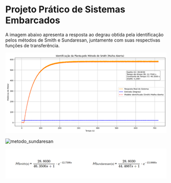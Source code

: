 # Projeto Prático de Sistemas Embarcados

A imagem abaixo apresenta a resposta ao degrau obtida pela identificação pelos métodos de Smith e Sundaresan, juntamente com suas respectivas funções de transferência.

![metodo_smith](./imagens/metodo_smith_malha_aberta.png)

![metodo_sundaresan](./metodo_sundaresan_malha_aberta.png)

![funções de transferência](./imagens/função_transferência_smith_e_sundaresan.png)